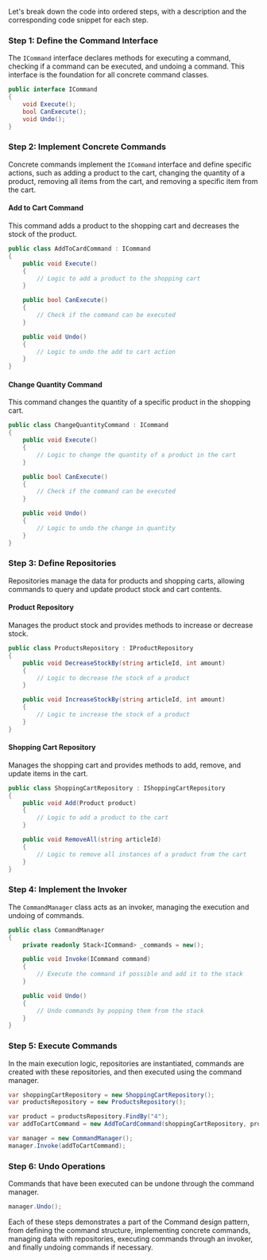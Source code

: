 Let's break down the code into ordered steps, with a description and the corresponding code snippet for each step.

### Step 1: Define the Command Interface
The `ICommand` interface declares methods for executing a command, checking if a command can be executed, and undoing a command. This interface is the foundation for all concrete command classes.

```csharp
public interface ICommand
{
    void Execute();
    bool CanExecute();
    void Undo();
}
```

### Step 2: Implement Concrete Commands
Concrete commands implement the `ICommand` interface and define specific actions, such as adding a product to the cart, changing the quantity of a product, removing all items from the cart, and removing a specific item from the cart.

#### Add to Cart Command
This command adds a product to the shopping cart and decreases the stock of the product.

```csharp
public class AddToCardCommand : ICommand
{
    public void Execute()
    {
        // Logic to add a product to the shopping cart
    }

    public bool CanExecute()
    {
        // Check if the command can be executed
    }

    public void Undo()
    {
        // Logic to undo the add to cart action
    }
}
```

#### Change Quantity Command
This command changes the quantity of a specific product in the shopping cart.

```csharp
public class ChangeQuantityCommand : ICommand
{
    public void Execute()
    {
        // Logic to change the quantity of a product in the cart
    }

    public bool CanExecute()
    {
        // Check if the command can be executed
    }

    public void Undo()
    {
        // Logic to undo the change in quantity
    }
}
```

### Step 3: Define Repositories
Repositories manage the data for products and shopping carts, allowing commands to query and update product stock and cart contents.

#### Product Repository
Manages the product stock and provides methods to increase or decrease stock.

```csharp
public class ProductsRepository : IProductRepository
{
    public void DecreaseStockBy(string articleId, int amount)
    {
        // Logic to decrease the stock of a product
    }

    public void IncreaseStockBy(string articleId, int amount)
    {
        // Logic to increase the stock of a product
    }
}
```

#### Shopping Cart Repository
Manages the shopping cart and provides methods to add, remove, and update items in the cart.

```csharp
public class ShoppingCartRepository : IShoppingCartRepository
{
    public void Add(Product product)
    {
        // Logic to add a product to the cart
    }

    public void RemoveAll(string articleId)
    {
        // Logic to remove all instances of a product from the cart
    }
}
```

### Step 4: Implement the Invoker
The `CommandManager` class acts as an invoker, managing the execution and undoing of commands.

```csharp
public class CommandManager
{
    private readonly Stack<ICommand> _commands = new();

    public void Invoke(ICommand command)
    {
        // Execute the command if possible and add it to the stack
    }

    public void Undo()
    {
        // Undo commands by popping them from the stack
    }
}
```

### Step 5: Execute Commands
In the main execution logic, repositories are instantiated, commands are created with these repositories, and then executed using the command manager.

```csharp
var shoppingCartRepository = new ShoppingCartRepository();
var productsRepository = new ProductsRepository();

var product = productsRepository.FindBy("4");
var addToCartCommand = new AddToCardCommand(shoppingCartRepository, productsRepository, product);

var manager = new CommandManager();
manager.Invoke(addToCartCommand);
```

### Step 6: Undo Operations
Commands that have been executed can be undone through the command manager.

```csharp
manager.Undo();
```

Each of these steps demonstrates a part of the Command design pattern, from defining the command structure, implementing concrete commands, managing data with repositories, executing commands through an invoker, and finally undoing commands if necessary.